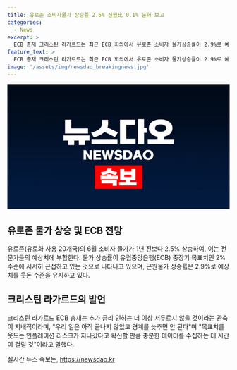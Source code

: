 ```yaml
---
title: 유로존 소비자물가 상승률 2.5% 전월比 0.1% 둔화 보고
categories:
  - News
excerpt: >
  ECB 총재 크리스틴 라가르드는 최근 ECB 회의에서 유로존 소비자 물가상승률이 2.9%로 예상치와 일치함을 밝히고, 추가 금리 인하의 늦춤 가능성을 언급했다. 블룸버그는 물가 상승률이 ECB의 목표치에 점점 가까워지고 있다고 전했으며, 전문가들은 ECB가 당분간 추가 금리 인하에 서두르지 않을 것으로 예상하고 있다. 라가르드는 경계를 늦추면 안 된다고 강조하며, 인플레이션 리스크를 충분히 수집하는 데 시간이 필요하다고 설명했다.
feature_text: >
  ECB 총재 크리스틴 라가르드는 최근 ECB 회의에서 유로존 소비자 물가상승률이 2.9%로 예상치와 일치함을 밝히고, 추가 금리 인하의 늦춤 가능성을 언급했다. 블룸버그는 물가 상승률이 ECB의 목표치에 점점 가까워지고 있다고 전했으며, 전문가들은 ECB가 당분간 추가 금리 인하에 서두르지 않을 것으로 예상하고 있다. 라가르드는 경계를 늦추면 안 된다고 강조하며, 인플레이션 리스크를 충분히 수집하는 데 시간이 필요하다고 설명했다.
image: '/assets/img/newsdao_breakingnews.jpg'
---
```


<p><img src="/assets/img/newsdao_breakingnews.jpg" alt="bookingtag 속보" /></p>

<h2 data-ke-size="size26">유로존 물가 상승 및 ECB 전망</h2>

<p data-ke-size="size16">유로존(유로화 사용 20개국)의 6월 소비자 물가가 1년 전보다 2.5% 상승하여, 이는 전문가들의 예상치에 부합한다. 물가 상승률이 유럽중앙은행(ECB) 중장기 목표치인 2% 수준에 서서히 근접하고 있는 것으로 나타나고 있으며, 근원물가 상승률은 2.9%로 예상치를 웃돈 수준을 유지하고 있다.</p>

<h2 data-ke-size="size26">크리스틴 라가르드의 발언</h2>

<p data-ke-size="size16">크리스틴 라가르드 ECB 총재는 추가 금리 인하는 더 이상 서두르지 않을 것이라는 관측이 지배적이라며, "우리 일은 아직 끝나지 않았고 경계를 늦추면 안 된다"며 "목표치를 웃도는 인플레이션 리스크가 지나갔다고 확신할 만큼 충분한 데이터를 수집하는 데 시간이 걸릴 것"이라고 말했다.</p>
실시간 뉴스 속보는, <a href="https://newsdao.kr" rel="dofollow">https://newsdao.kr</a>


